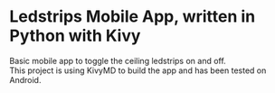 # Ledstrips Mobile App, written in Python with Kivy

Basic mobile app to toggle the ceiling ledstrips on and off.  
This project is using KivyMD to build the app and has been tested on Android.  

